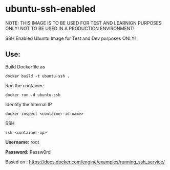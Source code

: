 # ubuntu-ssh-enabled

NOTE: THIS IMAGE IS TO BE USED FOR TEST AND LEARNIGN PURPOSES ONLY! NOT TO BE USED IN A PRODUCTION ENVIRONMENT!

SSH Enabled Ubuntu Image for Test and Dev purposes ONLY!

## Use:
Build Dockerfile as 

```docker build -t ubuntu-ssh .```

Run the container:

```docker run -d ubuntu-ssh```

Identify the Internal IP

```docker inspect <container-id-name>```

SSH

```ssh <container-ip>```

**Username:** root

**Password:** Passw0rd

Based on : https://docs.docker.com/engine/examples/running_ssh_service/
